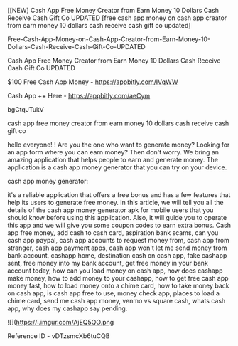 [[NEW] Cash App Free Money Creator from Earn Money 10 Dollars Cash Receive Cash Gift Co UPDATED [free cash app money on cash app creator from earn money 10 dollars cash receive cash gift co updated]

Free-Cash-App-Money-on-Cash-App-Creator-from-Earn-Money-10-Dollars-Cash-Receive-Cash-Gift-Co-UPDATED

Cash App Free Money Creator from Earn Money 10 Dollars Cash Receive Cash Gift Co UPDATED

$100 Free Cash App Money -  https://appbitly.com/IVqWW


Cash App ++ Here - https://appbitly.com/aeCym


bgCtqJTukV

cash app free money creator from earn money 10 dollars cash receive cash gift co

hello everyone! ! Are you the one who want to generate money? Looking for an app form where you can earn money? Then don't worry. We bring an amazing application that helps people to earn and generate money. The application is a cash app money generator that you can try on your device.

cash app money generator:

it's a reliable application that offers a free bonus and has a few features that help its users to generate free money. In this article, we will tell you all the details of the cash app money generator apk for mobile users that you should know before using this application. Also, it will guide you to operate this app and we will give you some coupon codes to earn extra bonus. Cash app free money, add cash to cash card, aspiration bank scams, can you cash app paypal, cash app accounts to request money from, cash app from stranger, cash app payment apps, cash app won't let me send money from bank account, cashapp home, destination cash on cash app, fake cashapp sent, free money into my bank account, get free money in your bank account today, how can you load money on cash app, how does cashapp make money, how to add money to your cashapp, how to get free cash app money fast, how to load money onto a chime card, how to take money back on cash app, is cash app free to use, money check app, places to load a chime card, send me cash app money, venmo vs square cash, whats cash app, why does my cashapp say pending.

![](https://i.imgur.com/AjEQ5QO.png

Reference ID - vDTzsmcXb6tuCQB